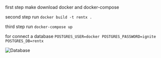 first step make download docker and docker-compose

second step run
`docker build -t rentx .`
 
third step run 
`docker-compose up`

for connect a database 
`
 POSTGRES_USER=docker
 POSTGRES_PASSWORD=ignite
 POSTGRES_DB=rentx
`

![Database](https://github.com/domuserk/CarRental/blob/master/Captura%20de%20Tela%202021-09-14%20a%CC%80s%2008.38.31.png)
